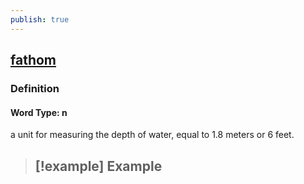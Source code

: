 ```yaml
---
publish: true
---
```


## [fathom](https://dictionary.cambridge.org/dictionary/english/fathom)

### Definition
#### Word Type: n
a unit for measuring the depth of water, equal to 1.8 meters or 6 feet.

>[!example] Example
> - 
